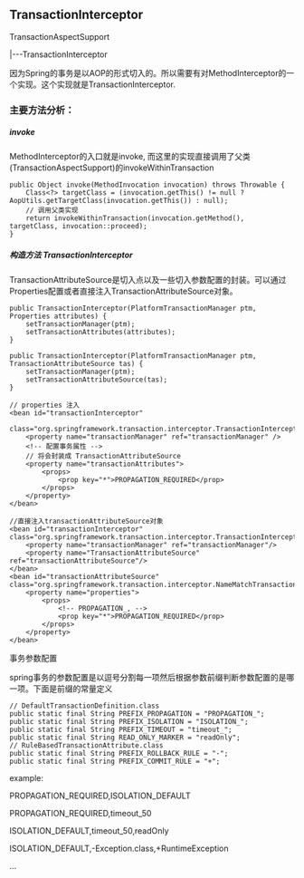 ## TransactionInterceptor

TransactionAspectSupport

|---TransactionInterceptor

因为Spring的事务是以AOP的形式切入的。所以需要有对MethodInterceptor的一个实现。这个实现就是TransactionInterceptor.

### 主要方法分析：

##### invoke

MethodInterceptor的入口就是invoke, 而这里的实现直接调用了父类(TransactionAspectSupport)的invokeWithinTransaction

    public Object invoke(MethodInvocation invocation) throws Throwable {
	    Class<?> targetClass = (invocation.getThis() != null ? AopUtils.getTargetClass(invocation.getThis()) : null);
        // 调用父类实现
        return invokeWithinTransaction(invocation.getMethod(), targetClass, invocation::proceed);
	}

##### 构造方法 TransactionInterceptor
TransactionAttributeSource是切入点以及一些切入参数配置的封装。可以通过Properties配置或者直接注入TransactionAttributeSource对象。

    public TransactionInterceptor(PlatformTransactionManager ptm, Properties attributes) {
		setTransactionManager(ptm);
		setTransactionAttributes(attributes);
	}

	public TransactionInterceptor(PlatformTransactionManager ptm, TransactionAttributeSource tas) {
		setTransactionManager(ptm);
		setTransactionAttributeSource(tas);
	}

	// properties 注入
	<bean id="transactionInterceptor"
        class="org.springframework.transaction.interceptor.TransactionInterceptor">
        <property name="transactionManager" ref="transactionManager" />
        <!-- 配置事务属性 -->
        // 将会封装成 TransactionAttributeSource
        <property name="transactionAttributes">
            <props>
                <prop key="*">PROPAGATION_REQUIRED</prop>
            </props>
        </property>
    </bean>

    //直接注入transactionAttributeSource对象
    <bean id="transactionInterceptor" class="org.springframework.transaction.interceptor.TransactionInterceptor">
        <property name="transactionManager" ref="transactionManager"/>
        <property name="TransactionAttributeSource" ref="transactionAttributeSource"/>
    </bean>
    <bean id="transactionAttributeSource" class="org.springframework.transaction.interceptor.NameMatchTransactionAttributeSource">
        <property name="properties">
            <props>
                <!-- PROPAGATION_, -->
                <prop key="*">PROPAGATION_REQUIRED</prop>
            </props>
        </property>
    </bean>

事务参数配置

spring事务的参数配置是以逗号分割每一项然后根据参数前缀判断参数配置的是哪一项。下面是前缀的常量定义

    // DefaultTransactionDefinition.class
    public static final String PREFIX_PROPAGATION = "PROPAGATION_";
    public static final String PREFIX_ISOLATION = "ISOLATION_";
    public static final String PREFIX_TIMEOUT = "timeout_";
    public static final String READ_ONLY_MARKER = "readOnly";
    // RuleBasedTransactionAttribute.class
    public static final String PREFIX_ROLLBACK_RULE = "-";
    public static final String PREFIX_COMMIT_RULE = "+";

example:

PROPAGATION_REQUIRED,ISOLATION_DEFAULT

PROPAGATION_REQUIRED,timeout_50

ISOLATION_DEFAULT,timeout_50,readOnly

ISOLATION_DEFAULT,-Exception.class,+RuntimeException

...



